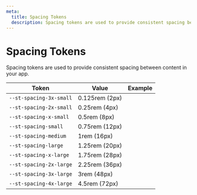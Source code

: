 ```yaml
---
meta:
  title: Spacing Tokens
  description: Spacing tokens are used to provide consistent spacing between content in your app.
---
```


# Spacing Tokens

Spacing tokens are used to provide consistent spacing between content in your app.

| Token                   | Value          | Example                                                                                                         |
| ----------------------- | -------------- | --------------------------------------------------------------------------------------------------------------- |
| `--st-spacing-3x-small` | 0.125rem (2px) | <div class="spacing-demo" style="width: var(--st-spacing-3x-small); height: var(--st-spacing-3x-small);"></div> |
| `--st-spacing-2x-small` | 0.25rem (4px)  | <div class="spacing-demo" style="width: var(--st-spacing-2x-small); height: var(--st-spacing-2x-small);"></div> |
| `--st-spacing-x-small`  | 0.5rem (8px)   | <div class="spacing-demo" style="width: var(--st-spacing-x-small); height: var(--st-spacing-x-small);"></div>   |
| `--st-spacing-small`    | 0.75rem (12px) | <div class="spacing-demo" style="width: var(--st-spacing-small); height: var(--st-spacing-small);"></div>       |
| `--st-spacing-medium`   | 1rem (16px)    | <div class="spacing-demo" style="width: var(--st-spacing-medium); height: var(--st-spacing-medium);"></div>     |
| `--st-spacing-large`    | 1.25rem (20px) | <div class="spacing-demo" style="width: var(--st-spacing-large); height: var(--st-spacing-large);"></div>       |
| `--st-spacing-x-large`  | 1.75rem (28px) | <div class="spacing-demo" style="width: var(--st-spacing-x-large); height: var(--st-spacing-x-large);"></div>   |
| `--st-spacing-2x-large` | 2.25rem (36px) | <div class="spacing-demo" style="width: var(--st-spacing-2x-large); height: var(--st-spacing-2x-large);"></div> |
| `--st-spacing-3x-large` | 3rem (48px)    | <div class="spacing-demo" style="width: var(--st-spacing-3x-large); height: var(--st-spacing-3x-large);"></div> |
| `--st-spacing-4x-large` | 4.5rem (72px)  | <div class="spacing-demo" style="width: var(--st-spacing-4x-large); height: var(--st-spacing-4x-large);"></div> |
